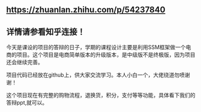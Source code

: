 ## https://zhuanlan.zhihu.com/p/54237840
## 详情请参看知乎连接！
今天是课设的项目的答辩的日子，学期的课程设计主要是利用SSM框架做一个电商的项目。这个项目是电商简单版本的升级版本，是中级版不是终极版，因为项目还会继续完善。

项目代码已经放在github上，供大家交流学习。本人小白一个，大佬绕道勿喷谢谢！

这个项目现在有完整的购物流程，退换货，积分，支付等等功能，具体看下我们的答辩ppt,就可以。
